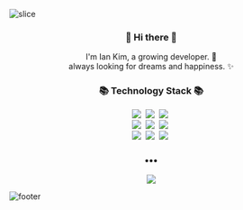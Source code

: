 ![slice](https://capsule-render.vercel.app/api?type=slice&color=6BCB77&height=150&text=kormeian&fontAlign=80&rotate=10&fontAlignY=25&desc=Ian's%20GitHub%20Profile&descAlign=80.&descAlignY=44)


<h3 align="center"> 👋 Hi there 👋 </h3>
<p align="center">
I'm Ian Kim, a growing developer. 🌱 <br>
always looking for dreams and happiness. ✨
</p>
<h3 align="center">📚 Technology Stack 📚</h3>
<p align="center">
  <img src="https://img.shields.io/badge/-Java-orange"/>&nbsp
  <img src="https://img.shields.io/badge/SpringBoot-6DB33F?style=flat-square&logo=Spring&logoColor=white"/></a>&nbsp 
  <img src="https://img.shields.io/badge/-JPA-brightgreen"/>&nbsp
  <br>
  <img src="https://img.shields.io/badge/MySQL-navy?style=flat-square&logo=MySql&logoColor=white"/></a>&nbsp 
  <img src="https://img.shields.io/badge/aws-333664?style=flat-square&logo=amazon-aws&logoColor=white"/></a>&nbsp 
  <img src="https://img.shields.io/badge/-Git-black?style=flat-square&logo=git&logoColor=white"/>&nbsp
  
  <br>
  <img src="https://img.shields.io/badge/C++-00599C?style=flat-square&logo=C%2B%2B&logoColor=white"/></a>&nbsp
  <img src="https://img.shields.io/badge/Python-3766AB?style=flat-square&logo=Python&logoColor=white"/></a>&nbsp
  <img src="https://img.shields.io/badge/OpenCV-5C3EE8?style=flat-square&logo=C%2B%2B&logoColor=white"/></a>&nbsp 
</p>

<h3 align="center">•••</h3>

<p align="center">
  <a href="https://velog.io/@kormeian"><img src="https://img.shields.io/badge/Blog-11B48A?style=flat-square&logo=Vimeo&logoColor=white&link=https://velog.io/@kormeian"/></a>
  
</p>

![footer](https://capsule-render.vercel.app/api?type=slice&color=4D96FF&height=150&section=footer)
